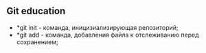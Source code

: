 ## Git education

* *git init - команда, иницизиализирующая репозиторий;
* *git add - команда, добавления файла к отслеживанию перед сохранением;